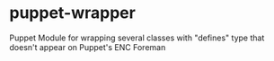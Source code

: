 # puppet-wrapper
Puppet Module for wrapping several classes with "defines" type that doesn't appear on Puppet's ENC Foreman
